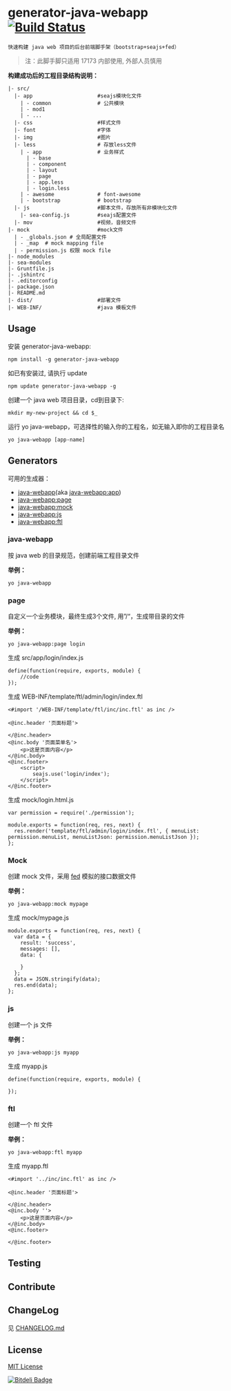 # generator-java-webapp  [![Build Status](https://secure.travis-ci.org/17173/generator-java-webapp.png?branch=master)](https://travis-ci.org/17173/generator-java-webapp)

```
快速构建 java web 项目的后台前端脚手架（bootstrap+seajs+fed）
```

> 注：此脚手脚只适用 17173 内部使用, 外部人员慎用    

**构建成功后的工程目录结构说明：**

```
|- src/
  |- app                     #seajs模块化文件
    | - common               # 公共模块
    | - mod1
    | - ...
  |- css                     #样式文件
  |- font                    #字体
  |- img                     #图片
  |- less                    # 存放less文件
    | - app                  # 业务样式
      | - base               
      | - component
      | - layout
      | - page
      | - app.less
      | - login.less
    | - awesome              # font-awesome
    | - bootstrap            # bootstrap
  |- js                      #脚本文件，存放所有非模块化文件
    |- sea-config.js         #seajs配置文件
  |- mov                     #视频，音频文件
|- mock                      #mock文件
  | - _globals.json # 全局配置文件
  | - _map  # mock mapping file
  | - permission.js 权限 mock file
|- node_modules
|- sea-modules
|- Gruntfile.js
|- .jshintrc
|- .editorconfig
|- package.json
|- README.md
|- dist/                     #部署文件
|- WEB-INF/                  #java 模板文件

```

## Usage

安装 generator-java-webapp:

```
npm install -g generator-java-webapp
```

如已有安装过, 请执行 update

```
npm update generator-java-webapp -g
```

创建一个 java web 项目目录，cd到目录下:

```
mkdir my-new-project && cd $_
```

运行 yo java-webapp，可选择性的输入你的工程名，如无输入即你的工程目录名

```
yo java-webapp [app-name]
```

## Generators

可用的生成器：

* [java-webapp](#java-webapp)(aka [java-webapp:app](#java-webapp))
* [java-webapp:page](#page)
* [java-webapp:mock](#mock)
* [java-webapp:js](#js)
* [java-webapp:ftl](#ftl)

### java-webapp

按 java web 的目录规范，创建前端工程目录文件

**举例：**

```
yo java-webapp
```
### page

自定义一个业务模块，最终生成3个文件, 用”/“，生成带目录的文件

**举例：**

```
yo java-webapp:page login
```

生成 src/app/login/index.js

```
define(function(require, exports, module) {
    //code
});
```


生成 WEB-INF/template/ftl/admin/login/index.ftl

```
<#import '/WEB-INF/template/ftl/inc/inc.ftl' as inc />

<@inc.header '页面标题'>

</@inc.header>
<@inc.body '页面菜单名'>
    <p>这是页面内容</p>
</@inc.body>
<@inc.footer>
    <script>
        seajs.use('login/index');
    </script>
</@inc.footer>
```

生成 mock/login.html.js

```
var permission = require('./permission');

module.exports = function(req, res, next) {
  res.render('template/ftl/admin/login/index.ftl', { menuList: permission.menuList, menuListJson: permission.menuListJson });
};

```

### Mock

创建 mock 文件，采用 [fed](https://github.com/ijse/FED) 模拟的接口数据文件

**举例：**

```
yo java-webapp:mock mypage
```

生成 mock/mypage.js

```
module.exports = function(req, res, next) {
  var data = {
    result: 'success',
    messages: [],
    data: {

    }
  };
  data = JSON.stringify(data);
  res.end(data);
};

```

### js

创建一个 js 文件

**举例：**

```
yo java-webapp:js myapp
```

生成 myapp.js

```
define(function(require, exports, module) {

});
```

### ftl

创建一个 ftl 文件

**举例：**

```
yo java-webapp:ftl myapp
```

生成 myapp.ftl

```
<#import '../inc/inc.ftl' as inc />

<@inc.header '页面标题'>

</@inc.header>
<@inc.body ''>
    <p>这是页面内容</p>
</@inc.body>
<@inc.footer>
    
</@inc.footer>
```

## Testing

## Contribute

## ChangeLog

见 [CHANGELOG.md](https://github.com/17173/generator-java-webapp/blob/master/CHANGELOG.md)

## License

[MIT License](http://en.wikipedia.org/wiki/MIT_License)


[![Bitdeli Badge](https://d2weczhvl823v0.cloudfront.net/17173/generator-java-webapp/trend.png)](https://bitdeli.com/free "Bitdeli Badge")


